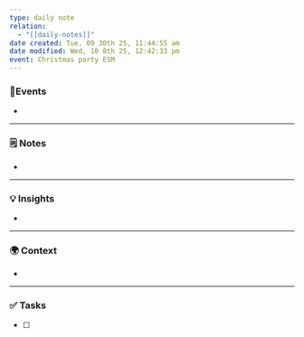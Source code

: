 ```yaml
---
type: daily note
relation:
  - "[[daily-notes]]"
date created: Tue, 09 30th 25, 11:44:55 am
date modified: Wed, 10 8th 25, 12:42:33 pm
event: Christmas party ESM
---
```

### 📆Events
-



---

### 🗒️ Notes
-


---

### 💡 Insights
-


---

### 🌍 Context
-

---

### ✅ Tasks
- [ ]
